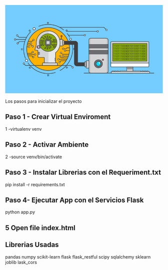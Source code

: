 ![Alt text](Img/ml.jpeg?raw=true "Machine Learning")

Los pasos para inicializar  el proyecto 

##  Paso 1 - Crear Virtual Enviroment
1 -virtualenv venv
##  Paso 2 - Activar Ambiente
 2 -source venv/bin/activate
##  Paso 3 - Instalar  Librerias con el Requeriment.txt
pip install -r requirements.txt
##  Paso 4- Ejecutar App con el Servicios Flask
python app.py
## 5 Open file index.html

## Librerias Usadas
pandas
numpy
scikit-learn
flask
flask_restful
scipy
sqlalchemy
sklearn
joblib
lask_cors



